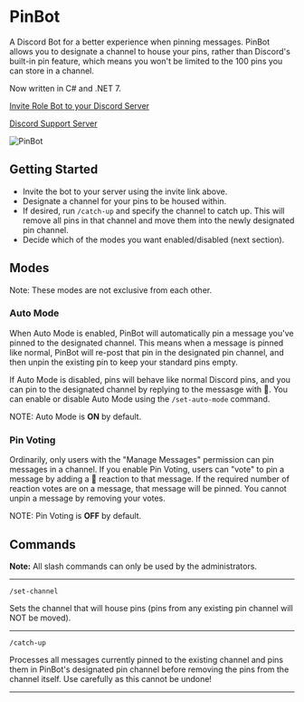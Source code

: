 # PinBot

A Discord Bot for a better experience when pinning messages. PinBot allows you to designate a channel to house your pins, rather than Discord's built-in pin feature, which means you won't be limited to the 100 pins you can store in a channel.

Now written in C# and .NET 7.

[Invite Role Bot to your Discord Server](https://discord.com/api/oauth2/authorize?client_id=830875816300380210&permissions=2684873936&scope=bot%20applications.commands)

[Discord Support Server](https://discord.gg/Za4NAtJJ9v)

![PinBot](https://github.com/rarDevelopment/pin-bot-dotnet/assets/4060573/f54f2c1c-9c3f-47a3-86a3-e7afae6cffe7)

## Getting Started

- Invite the bot to your server using the invite link above.
- Designate a channel for your pins to be housed within.
- If desired, run `/catch-up` and specify the channel to catch up. This will remove all pins in that channel and move them into the newly designated pin channel.
- Decide which of the modes you want enabled/disabled (next section).

## Modes

Note: These modes are not exclusive from each other.

### Auto Mode

When Auto Mode is enabled, PinBot will automatically pin a message you've pinned to the designated channel. This means when a message is pinned like normal, PinBot will re-post that pin in the designated pin channel, and then unpin the existing pin to keep your standard pins empty.

If Auto Mode is disabled, pins will behave like normal Discord pins, and you can pin to the designated channel by replying to the messasge with 📌. You can enable or disable Auto Mode using the `/set-auto-mode` command.

NOTE: Auto Mode is **ON** by default.

### Pin Voting

Ordinarily, only users with the "Manage Messages" permission can pin messages in a channel. If you enable Pin Voting, users can "vote" to pin a message by adding a 📌 reaction to that message. If the required number of reaction votes are on a message, that message will be pinned. You cannot unpin a message by removing your votes.

NOTE: Pin Voting is **OFF** by default.

## Commands

**Note:** All slash commands can only be used by the administrators.

---

`/set-channel`

Sets the channel that will house pins (pins from any existing pin channel will NOT be moved).

---

`/catch-up`

Processes all messages currently pinned to the existing channel and pins them in PinBot's designated pin channel before removing the pins from the channel itself. Use carefully as this cannot be undone!

---
